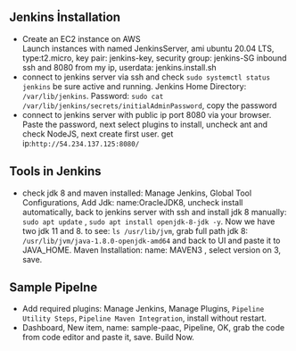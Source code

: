 
## Jenkins İnstallation
- Create an EC2 instance on AWS  
Launch instances with named JenkinsServer, ami ubuntu 20.04 LTS, type:t2.micro, key pair: jenkins-key, security group: jenkins-SG inbound ssh and 8080 from my ip, userdata: jenkins.install.sh  
- connect to jenkins server via ssh and check `sudo systemctl status jenkins` be sure active and running. Jenkins Home Directory: `/var/lib/jenkins`. Password: `sudo cat /var/lib/jenkins/secrets/initialAdminPassword`, copy the password 
- connect to jenkins server with public ip port 8080 via your browser. Paste the password, next select plugins to install, uncheck ant and check NodeJS, next create first user.  get ip:`http://54.234.137.125:8080/`  

## Tools in Jenkins
- check jdk 8 and maven installed: Manage Jenkins, Global Tool Configurations, Add Jdk: name:OracleJDK8, uncheck install automatically, back to jenkins server with ssh and install jdk 8 manually: `sudo apt update` , `sudo apt install openjdk-8-jdk -y`. Now we have two jdk 11 and 8. to see: `ls /usr/lib/jvm`, grab full path jdk 8: `/usr/lib/jvm/java-1.8.0-openjdk-amd64` and back to UI and paste it to JAVA_HOME. Maven Installation: name: MAVEN3 , select version on 3,  save.  

## Sample Pipelne
- Add required plugins: Manage Jenkins, Manage Plugins, `Pipeline Utility Steps`, `Pipeline Maven Integration`, install without restart.  
- Dashboard, New item, name: sample-paac, Pipeline, OK, grab the code from code editor and paste it, save. Build Now.  
